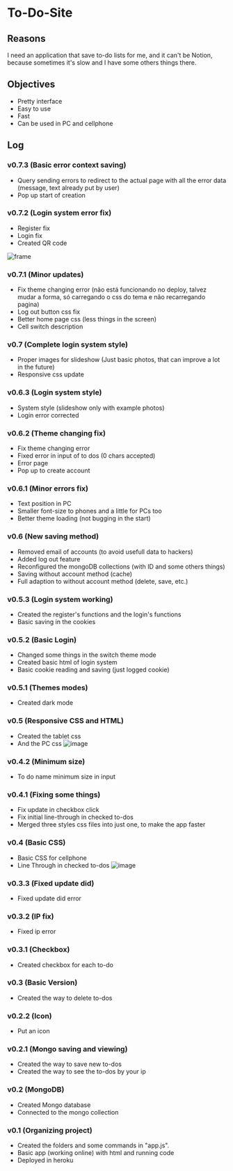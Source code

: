 # To-Do-Site

## Reasons
I need an application that save to-do lists for me, and it can't be Notion, because sometimes it's slow and I have some others things there.

## Objectives
- Pretty interface
- Easy to use
- Fast
- Can be used in PC and cellphone

## Log

### v0.7.3 (Basic error context saving)
- Query sending errors to redirect to the actual page with all the error data (message, text already put by user)
- Pop up start of creation

### v0.7.2 (Login system error fix)
- Register fix
- Login fix
- Created QR code

![frame](https://user-images.githubusercontent.com/62257920/139165554-8f2c37d5-5ae9-4dae-bdcf-71f12bf92022.png)

### v0.7.1 (Minor updates)
- Fix theme changing error (não está funcionando no deploy, talvez mudar a forma, só carregando o css do tema e não recarregando pagina)
- Log out button css fix
- Better home page css (less things in the screen)
- Cell switch description

### v0.7 (Complete login system style)
- Proper images for slideshow (Just basic photos, that can improve a lot in the future)
- Responsive css update

### v0.6.3 (Login system style)
- System style (slideshow only with example photos)
- Login error corrected

### v0.6.2 (Theme changing fix)
- Fix theme changing error
- Fixed error in input of to dos (0 chars accepted)
- Error page
- Pop up to create account

### v0.6.1 (Minor errors fix)
- Text position in PC
- Smaller font-size to phones and a little for PCs too
- Better theme loading (not bugging in the start)

### v0.6 (New saving method)
- Removed email of accounts (to avoid usefull data to hackers)
- Added log out feature
- Reconfigured the mongoDB collections (with ID and some others things)
- Saving without account method (cache)
- Full adaption to without account method (delete, save, etc.)

### v0.5.3 (Login system working)
- Created the register's functions and the login's functions
- Basic saving in the cookies

### v0.5.2 (Basic Login)
- Changed some things in the switch theme mode
- Created basic html of login system
- Basic cookie reading and saving (just logged cookie)

### v0.5.1 (Themes modes)
- Created dark mode

### v0.5 (Responsive CSS and HTML)
- Created the tablet css
- And the PC css
![image](https://user-images.githubusercontent.com/62257920/136080192-34d252d2-cc62-4993-ad0b-24c2b90ebb06.png)

### v0.4.2 (Minimum size)
- To do name minimum size in input

### v0.4.1 (Fixing some things)
- Fix update in checkbox click
- Fix initial line-through in checked to-dos
- Merged three styles css files into just one, to make the app faster

### v0.4 (Basic CSS)
- Basic CSS for cellphone
- Line Through in checked to-dos
![image](https://user-images.githubusercontent.com/62257920/135699204-db90a43f-d895-43e5-ae07-33ce63f04b60.png)

### v0.3.3 (Fixed update did)
- Fixed update did error

### v0.3.2 (IP fix)
- Fixed ip error

### v0.3.1 (Checkbox)
- Created checkbox for each to-do

### v0.3 (Basic Version)
- Created the way to delete to-dos

### v0.2.2 (Icon)
- Put an icon

### v0.2.1 (Mongo saving and viewing)
- Created the way to save new to-dos
- Created the way to see the to-dos by your ip

### v0.2 (MongoDB)
- Created Mongo database
- Connected to the mongo collection

### v0.1 (Organizing project)
- Created the folders and some commands in "app.js".
- Basic app (working online) with html and running code
- Deployed in heroku
